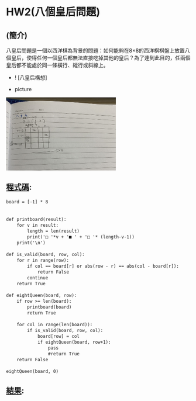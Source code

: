 # HW2(八個皇后問題)
## (簡介)
   八皇后問題是一個以西洋棋為背景的問題：如何能夠在8×8的西洋棋棋盤上放置八個皇后，使得任何一個皇后都無法直接吃掉其他的皇后？為了達到此目的，任兩個皇后都不能處於同一條橫行、縱行或斜線上。

* ! [八皇后構想]

* picture
 <img src="../img/03.jpg" width="300" height="200"  align=center /> 

## [程式碼](https://github.com/Yongsin0/ai109b/blob/main/homework/bbb.py):

```
board = [-1] * 8


def printboard(result):
    for v in result:
        length = len(result)
        print('□ '*v + '■ ' + '□ '* (length-v-1))
    print('\n')

def is_valid(board, row, col):
    for r in range(row):
        if col == board[r] or abs(row - r) == abs(col - board[r]):
            return False
        continue
    return True

def eightQueen(board, row):
    if row >= len(board):
        printboard(board)
        return True

    for col in range(len(board)):
        if is_valid(board, row, col):
            board[row] = col
            if eightQueen(board, row+1):
                pass
                #return True
    return False

eightQueen(board, 0)

```
## [結果](https://github.com/Yongsin0/ai109b/blob/main/homework/Queen.out.txt):
